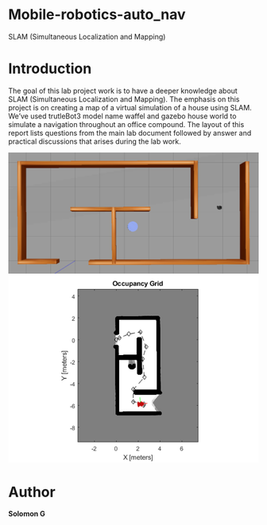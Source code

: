 # Mobile-robotics-auto_nav
SLAM (Simultaneous Localization and Mapping)
# Introduction
The goal of this lab project work is to have a deeper knowledge about SLAM (Simultaneous Localization and Mapping). The emphasis on this project is on creating a map of a virtual
simulation of a house using SLAM. We’ve used trutleBot3 model name waffel and gazebo house world to simulate a navigation throughout an office compound. The layout of this report lists questions from the main lab document followed by answer and practical discussions that arises during the lab work.

![plot](./robot2.png)
![plot](./robot.png)
# Author
**Solomon G**

